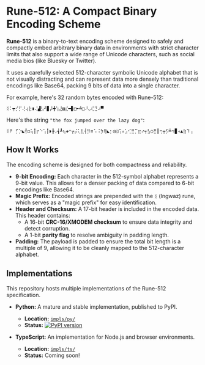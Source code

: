 # Rune-512: A Compact Binary Encoding Scheme

**Rune-512** is a binary-to-text encoding scheme designed to safely and compactly embed arbitrary binary data in environments with strict character limits that also support a wide range of Unicode characters, such as social media bios (like Bluesky or Twitter).

It uses a carefully selected 512-character symbolic Unicode alphabet that is not visually distracting and can represent data more densely than traditional encodings like Base64, packing 9 bits of data into a single character.

For example, here's 32 random bytes encoded with Rune-512:

```
ᛝ⠅┯⡊⡋⢜⢴⣗▮⢌▟⣣┘▊⡼╋⢱⣜▧⣎━▋◰╾╧□⠜◡⢎⣙⠴▀
```

Here's the string `"the fox jumped over the lazy dog"`:

```
ᛝ⠟ ⡋⡑◣┦◻⢥┇⡖⠑⢡┇◗╊◞┪┹⢦◈◠┍⡬⢅⣇┤⡻⠶⠡⠨⡳⢿◣⡂◎◱⢩▵⣡⢊⣛⡉⣖⠔┭⣣○⣛┃⢒┯⡫╧⠲▊◃▲⣷⠹⢠
```

## How It Works

The encoding scheme is designed for both compactness and reliability.

- **9-bit Encoding:** Each character in the 512-symbol alphabet represents a 9-bit value. This allows for a denser packing of data compared to 6-bit encodings like Base64.
- **Magic Prefix:** Encoded strings are prepended with the `ᛝ` (Ingwaz) rune, which serves as a "magic prefix" for easy identification.
- **Header and Checksum:** A 17-bit header is included in the encoded data. This header contains:
    - A 16-bit **CRC-16/XMODEM checksum** to ensure data integrity and detect corruption.
    - A 1-bit **parity flag** to resolve ambiguity in padding length.
- **Padding:** The payload is padded to ensure the total bit length is a multiple of 9, allowing it to be cleanly mapped to the 512-character alphabet.

## Implementations

This repository hosts multiple implementations of the Rune-512 specification.

- **Python:** A mature and stable implementation, published to PyPI.
  - **Location:** [`impls/py/`](./impls/py/)
  - **Status:** [![PyPI version](https://badge.fury.io/py/rune-512.svg)](https://badge.fury.io/py/rune-512)

- **TypeScript:** An implementation for Node.js and browser environments.
  - **Location:** [`impls/ts/`](./impls/ts/)
  - **Status:** Coming soon!